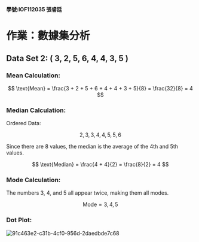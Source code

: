 **學號:IOF112035   張睿廷**

# 作業：數據集分析

## Data Set 2: ( 3, 2, 5, 6, 4, 4, 3, 5 )

### Mean Calculation:

$$
\text{Mean} = \frac{3 + 2 + 5 + 6 + 4 + 4 + 3 + 5}{8} = \frac{32}{8} = 4
$$

### Median Calculation:
Ordered Data: 

$$
2, 3, 3, 4, 4, 5, 5, 6
$$

Since there are 8 values, the median is the average of the 4th and 5th values.

$$
\text{Median} = \frac{4 + 4}{2} = \frac{8}{2} = 4
$$

### Mode Calculation:

The numbers 3, 4, and 5 all appear twice, making them all modes.

$$
\text{Mode} = 3, 4, 5
$$

### Dot Plot:

![91c463e2-c31b-4cf0-956d-2daedbde7c68](https://github.com/user-attachments/assets/39c3f90d-1c00-482f-9985-0e6726557e6c)







